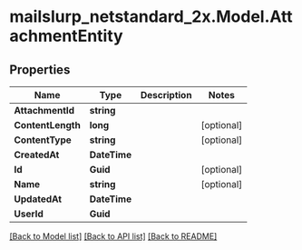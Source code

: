 # mailslurp_netstandard_2x.Model.AttachmentEntity

## Properties

Name | Type | Description | Notes
------------ | ------------- | ------------- | -------------
**AttachmentId** | **string** |  | 
**ContentLength** | **long** |  | [optional] 
**ContentType** | **string** |  | [optional] 
**CreatedAt** | **DateTime** |  | 
**Id** | **Guid** |  | [optional] 
**Name** | **string** |  | [optional] 
**UpdatedAt** | **DateTime** |  | 
**UserId** | **Guid** |  | 

[[Back to Model list]](../README#documentation-for-models) [[Back to API list]](../README#documentation-for-api-endpoints) [[Back to README]](../README)

